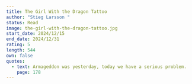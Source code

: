 ```yaml
---
title: The Girl With the Dragon Tattoo
author: "Stieg Larsson "
status: Read
image: the-girl-with-the-dragon-tattoo.jpg
start_date: 2024/12/15
end_date: 2024/12/31
rating: 5
length: 544
own: false
quotes:
  - text: Armageddon was yesterday, today we have a serious problem.
    page: 178
---
```


